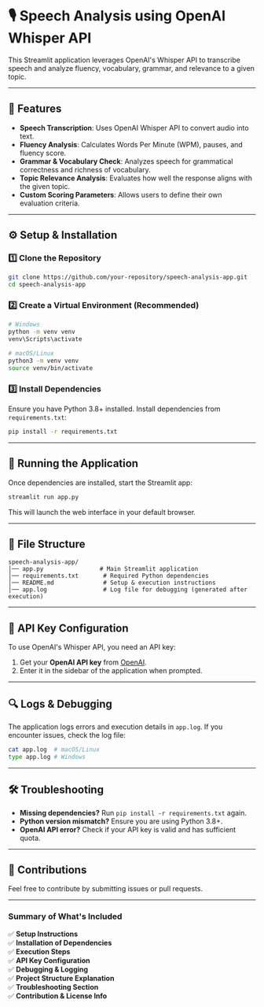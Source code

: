# 🎙️ Speech Analysis using OpenAI Whisper API

This Streamlit application leverages OpenAI's Whisper API to transcribe speech and analyze fluency, vocabulary, grammar, and relevance to a given topic.

---

## 📌 Features
- **Speech Transcription**: Uses OpenAI Whisper API to convert audio into text.
- **Fluency Analysis**: Calculates Words Per Minute (WPM), pauses, and fluency score.
- **Grammar & Vocabulary Check**: Analyzes speech for grammatical correctness and richness of vocabulary.
- **Topic Relevance Analysis**: Evaluates how well the response aligns with the given topic.
- **Custom Scoring Parameters**: Allows users to define their own evaluation criteria.

---

## ⚙️ Setup & Installation

### 1️⃣ **Clone the Repository**
```sh
git clone https://github.com/your-repository/speech-analysis-app.git
cd speech-analysis-app
```

### 2️⃣ **Create a Virtual Environment (Recommended)**
```sh
# Windows
python -m venv venv
venv\Scripts\activate

# macOS/Linux
python3 -m venv venv
source venv/bin/activate
```

### 3️⃣ **Install Dependencies**
Ensure you have Python 3.8+ installed. Install dependencies from `requirements.txt`:

```sh
pip install -r requirements.txt
```

---

## 🚀 Running the Application
Once dependencies are installed, start the Streamlit app:

```sh
streamlit run app.py
```

This will launch the web interface in your default browser.

---

## 📂 File Structure
```
speech-analysis-app/
│── app.py                # Main Streamlit application
│── requirements.txt       # Required Python dependencies
│── README.md              # Setup & execution instructions
│── app.log                # Log file for debugging (generated after execution)
```

---

## 🔑 API Key Configuration
To use OpenAI's Whisper API, you need an API key:

1. Get your **OpenAI API key** from [OpenAI](https://platform.openai.com/).
2. Enter it in the sidebar of the application when prompted.

---

## 🔍 Logs & Debugging
The application logs errors and execution details in `app.log`. If you encounter issues, check the log file:

```sh
cat app.log  # macOS/Linux
type app.log # Windows
```

---

## 🛠️ Troubleshooting
- **Missing dependencies?** Run `pip install -r requirements.txt` again.
- **Python version mismatch?** Ensure you are using Python 3.8+.
- **OpenAI API error?** Check if your API key is valid and has sufficient quota.

---

## 🤝 Contributions
Feel free to contribute by submitting issues or pull requests.

---

### **Summary of What's Included**
✅ **Setup Instructions**  
✅ **Installation of Dependencies**  
✅ **Execution Steps**  
✅ **API Key Configuration**  
✅ **Debugging & Logging**  
✅ **Project Structure Explanation**  
✅ **Troubleshooting Section**  
✅ **Contribution & License Info**  
